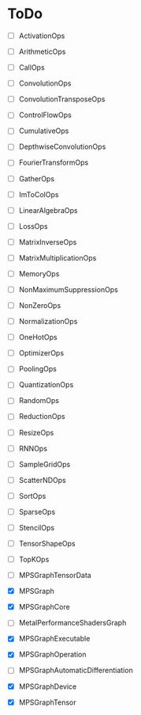 # ToDo
                         
- [ ] ActivationOps
- [ ] ArithmeticOps
- [ ] CallOps
- [ ] ConvolutionOps
- [ ] ConvolutionTransposeOps
- [ ] ControlFlowOps
- [ ] CumulativeOps
- [ ] DepthwiseConvolutionOps
- [ ] FourierTransformOps
- [ ] GatherOps
- [ ] ImToColOps
- [ ] LinearAlgebraOps
- [ ] LossOps
- [ ] MatrixInverseOps
- [ ] MatrixMultiplicationOps
- [ ] MemoryOps
- [ ] NonMaximumSuppressionOps
- [ ] NonZeroOps
- [ ] NormalizationOps
- [ ] OneHotOps
- [ ] OptimizerOps
- [ ] PoolingOps
- [ ] QuantizationOps
- [ ] RandomOps
- [ ] ReductionOps
- [ ] ResizeOps
- [ ] RNNOps
- [ ] SampleGridOps
- [ ] ScatterNDOps
- [ ] SortOps
- [ ] SparseOps
- [ ] StencilOps
- [ ] TensorShapeOps
- [ ] TopKOps


- [ ] MPSGraphTensorData
- [x] MPSGraph
- [x] MPSGraphCore
- [ ] MetalPerformanceShadersGraph
- [x] MPSGraphExecutable
- [x] MPSGraphOperation
- [ ] MPSGraphAutomaticDifferentiation
- [x] MPSGraphDevice
- [x] MPSGraphTensor